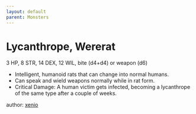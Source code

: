 ```yaml
---
layout: default
parent: Monsters
---
```


# Lycanthrope, Wererat
3 HP, 8 STR, 14 DEX, 12 WIL, bite (d4+d4) or weapon (d6)

- Intelligent, humanoid rats that can change into normal humans. 
- Can speak and wield weapons normally while in rat form.
- Critical Damage: A human victim gets infected, becoming a lycanthrope of the same type after a couple of weeks.

author: [xenio](https://xenioinabottle.blogspot.com/2021/03/classic-monsters-for-cairnito-part-2.html)
